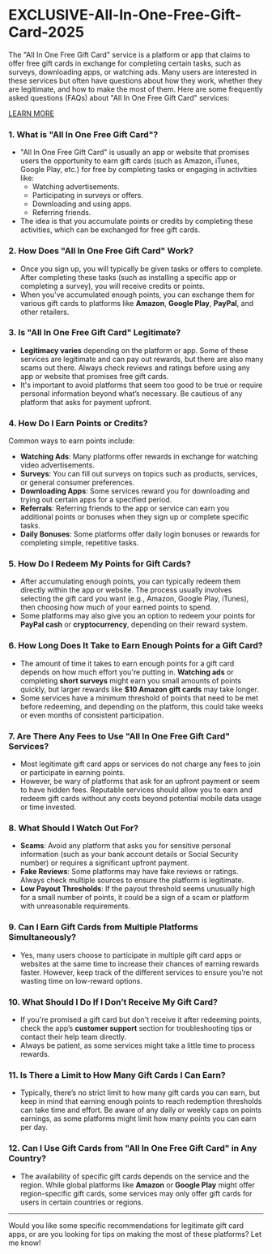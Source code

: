 # EXCLUSIVE-All-In-One-Free-Gift-Card-2025
<p>The "All In One Free Gift Card" service is a platform or app that claims to offer free gift cards in exchange for completing certain tasks, such as surveys, downloading apps, or watching ads. Many users are interested in these services but often have questions about how they work, whether they are legitimate, and how to make the most of them. Here are some frequently asked questions (FAQs) about "All In One Free Gift Card" services:</p>

<p><a href="https://claimresources.xyz/giftcard.html/">LEARN MORE</a></p>

<h3>1. <strong>What is "All In One Free Gift Card"?</strong></h3>
<ul>
<li>"All In One Free Gift Card" is usually an app or website that promises users the opportunity to earn gift cards (such as Amazon, iTunes, Google Play, etc.) for free by completing tasks or engaging in activities like:
<ul>
<li>Watching advertisements.</li>
<li>Participating in surveys or offers.</li>
<li>Downloading and using apps.</li>
<li>Referring friends.</li>
</ul>
</li>
<li>The idea is that you accumulate points or credits by completing these activities, which can be exchanged for free gift cards.</li>
</ul>
<h3>2. <strong>How Does "All In One Free Gift Card" Work?</strong></h3>
<ul>
<li>Once you sign up, you will typically be given tasks or offers to complete. After completing these tasks (such as installing a specific app or completing a survey), you will receive credits or points.</li>
<li>When you've accumulated enough points, you can exchange them for various gift cards to platforms like <strong>Amazon</strong>, <strong>Google Play</strong>, <strong>PayPal</strong>, and other retailers.</li>
</ul>
<h3>3. <strong>Is "All In One Free Gift Card" Legitimate?</strong></h3>
<ul>
<li><strong>Legitimacy varies</strong> depending on the platform or app. Some of these services are legitimate and can pay out rewards, but there are also many scams out there. Always check reviews and ratings before using any app or website that promises free gift cards.</li>
<li>It's important to avoid platforms that seem too good to be true or require personal information beyond what&rsquo;s necessary. Be cautious of any platform that asks for payment upfront.</li>
</ul>
<h3>4. <strong>How Do I Earn Points or Credits?</strong></h3>
<p>Common ways to earn points include:</p>
<ul>
<li><strong>Watching Ads</strong>: Many platforms offer rewards in exchange for watching video advertisements.</li>
<li><strong>Surveys</strong>: You can fill out surveys on topics such as products, services, or general consumer preferences.</li>
<li><strong>Downloading Apps</strong>: Some services reward you for downloading and trying out certain apps for a specified period.</li>
<li><strong>Referrals</strong>: Referring friends to the app or service can earn you additional points or bonuses when they sign up or complete specific tasks.</li>
<li><strong>Daily Bonuses</strong>: Some platforms offer daily login bonuses or rewards for completing simple, repetitive tasks.</li>
</ul>
<h3>5. <strong>How Do I Redeem My Points for Gift Cards?</strong></h3>
<ul>
<li>After accumulating enough points, you can typically redeem them directly within the app or website. The process usually involves selecting the gift card you want (e.g., Amazon, Google Play, iTunes), then choosing how much of your earned points to spend.</li>
<li>Some platforms may also give you an option to redeem your points for <strong>PayPal cash</strong> or <strong>cryptocurrency</strong>, depending on their reward system.</li>
</ul>
<h3>6. <strong>How Long Does It Take to Earn Enough Points for a Gift Card?</strong></h3>
<ul>
<li>The amount of time it takes to earn enough points for a gift card depends on how much effort you're putting in. <strong>Watching ads</strong> or completing <strong>short surveys</strong> might earn you small amounts of points quickly, but larger rewards like <strong>$10 Amazon gift cards</strong> may take longer.</li>
<li>Some services have a minimum threshold of points that need to be met before redeeming, and depending on the platform, this could take weeks or even months of consistent participation.</li>
</ul>
<h3>7. <strong>Are There Any Fees to Use "All In One Free Gift Card" Services?</strong></h3>
<ul>
<li>Most legitimate gift card apps or services do not charge any fees to join or participate in earning points.</li>
<li>However, be wary of platforms that ask for an upfront payment or seem to have hidden fees. Reputable services should allow you to earn and redeem gift cards without any costs beyond potential mobile data usage or time invested.</li>
</ul>
<h3>8. <strong>What Should I Watch Out For?</strong></h3>
<ul>
<li><strong>Scams</strong>: Avoid any platform that asks you for sensitive personal information (such as your bank account details or Social Security number) or requires a significant upfront payment.</li>
<li><strong>Fake Reviews</strong>: Some platforms may have fake reviews or ratings. Always check multiple sources to ensure the platform is legitimate.</li>
<li><strong>Low Payout Thresholds</strong>: If the payout threshold seems unusually high for a small number of points, it could be a sign of a scam or platform with unreasonable requirements.</li>
</ul>
<h3>9. <strong>Can I Earn Gift Cards from Multiple Platforms Simultaneously?</strong></h3>
<ul>
<li>Yes, many users choose to participate in multiple gift card apps or websites at the same time to increase their chances of earning rewards faster. However, keep track of the different services to ensure you&rsquo;re not wasting time on low-reward options.</li>
</ul>
<h3>10. <strong>What Should I Do If I Don&rsquo;t Receive My Gift Card?</strong></h3>
<ul>
<li>If you're promised a gift card but don't receive it after redeeming points, check the app&rsquo;s <strong>customer support</strong> section for troubleshooting tips or contact their help team directly.</li>
<li>Always be patient, as some services might take a little time to process rewards.</li>
</ul>
<h3>11. <strong>Is There a Limit to How Many Gift Cards I Can Earn?</strong></h3>
<ul>
<li>Typically, there&rsquo;s no strict limit to how many gift cards you can earn, but keep in mind that earning enough points to reach redemption thresholds can take time and effort. Be aware of any daily or weekly caps on points earnings, as some platforms might limit how many points you can earn per day.</li>
</ul>
<h3>12. <strong>Can I Use Gift Cards from "All In One Free Gift Card" in Any Country?</strong></h3>
<ul>
<li>The availability of specific gift cards depends on the service and the region. While global platforms like <strong>Amazon</strong> or <strong>Google Play</strong> might offer region-specific gift cards, some services may only offer gift cards for users in certain countries or regions.</li>
</ul>
<hr />
<p>Would you like some specific recommendations for legitimate gift card apps, or are you looking for tips on making the most of these platforms? Let me know!</p>

